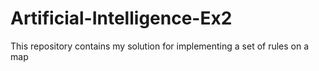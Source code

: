 # Artificial-Intelligence-Ex2
This repository contains my solution for implementing a set of rules on a map
